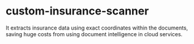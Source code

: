# custom-insurance-scanner
It extracts insurance data using exact coordinates within the documents, saving huge costs from using document intelligence in cloud services.
